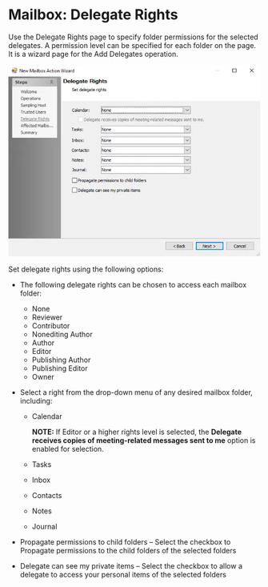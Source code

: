# Mailbox: Delegate Rights

Use the Delegate Rights page to specify folder permissions for the selected delegates. A permission
level can be specified for each folder on the page. It is a wizard page for the Add Delegates
operation.

![New Mailbox Action Wizard Delegate Rights page](../../../../../static/img/product_docs/accessanalyzer/admin/action/mailbox/delegaterights.webp)

Set delegate rights using the following options:

- The following delegate rights can be chosen to access each mailbox folder:

    - None
    - Reviewer
    - Contributor
    - Nonediting Author
    - Author
    - Editor
    - Publishing Author
    - Publishing Editor
    - Owner

- Select a right from the drop-down menu of any desired mailbox folder, including:

    - Calendar

        **NOTE:** If Editor or a higher rights level is selected, the **Delegate receives copies of
        meeting-related messages sent to me** option is enabled for selection.

    - Tasks
    - Inbox
    - Contacts
    - Notes
    - Journal

- Propagate permissions to child folders – Select the checkbox to Propagate permissions to the child
  folders of the selected folders
- Delegate can see my private items – Select the checkbox to allow a delegate to access your
  personal items of the selected folders
